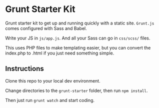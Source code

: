 # Grunt Starter Kit

Grunt starter kit to get up and running quickly with a static site.  `Grunt.js` comes configured with Sass and Babel.

Write your JS in `js/app.js`.  And all your Sass can go in `css/scss/` files.

This uses PHP files to make templating easier, but you can convert the index.php to .html if you just need something simple.

## Instructions

Clone this repo to your local dev environment.

Change directories to the `grunt-starter` folder, then run `npm install`.

Then just run `grunt watch` and start coding.

